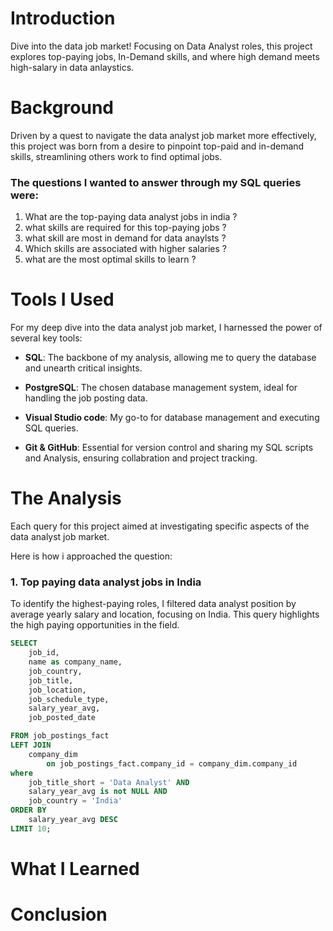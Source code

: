 # Introduction
Dive into the data job market! Focusing on Data Analyst roles, this project explores top-paying jobs, In-Demand skills, and where high demand meets high-salary in data anlaystics.

# Background 
Driven by a quest to navigate the data analyst job market more effectively, this project was born from a desire to pinpoint top-paid and in-demand skills, streamlining others work to find optimal jobs.

### The questions I wanted to answer through my SQL queries were: 

1. What are the top-paying data analyst jobs in india ?
2. what skills are required for this top-paying jobs ?
3. what skill are most in demand for data anaylsts ?
4. Which skills are associated with higher salaries ?
5. what are the most optimal skills to learn ?

# Tools I Used
For my deep dive into the data analyst job market, I harnessed the power of several key tools:

- <b>SQL</b>: The backbone of my analysis, allowing me to query the database and unearth critical insights.

- <b>PostgreSQL</b>: The chosen database management system, ideal for handling the job posting data.

- <b>Visual Studio code</b>: My go-to for database management and executing SQL queries.

- <b>Git & GitHub</b>: Essential for version control and sharing my SQL scripts and Analysis, ensuring collabration and project tracking.

# The Analysis 
Each query for this project aimed at investigating specific aspects of the data analyst job market.

Here is how i approached the question: 

### 1. Top paying data analyst jobs in India
To identify the highest-paying roles, I filtered data analyst position by average yearly salary and location, focusing on India. This query highlights the high paying opportunities in the field. 

```sql
SELECT
    job_id,
    name as company_name,
    job_country,
    job_title,
    job_location,
    job_schedule_type,
    salary_year_avg,
    job_posted_date

FROM job_postings_fact
LEFT JOIN
    company_dim 
        on job_postings_fact.company_id = company_dim.company_id
where 
    job_title_short = 'Data Analyst' AND
    salary_year_avg is not NULL AND
    job_country = 'India'
ORDER BY 
    salary_year_avg DESC
LIMIT 10;
```

# What I Learned 
# Conclusion 
